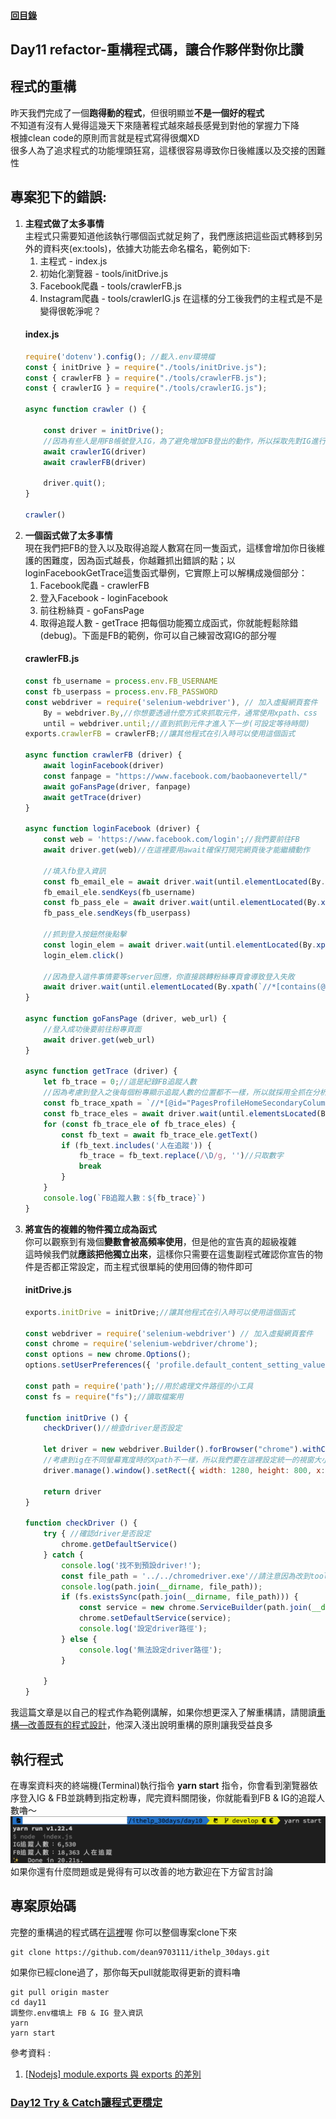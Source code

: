 #### [回目錄](../README.md)
## Day11 refactor-重構程式碼，讓合作夥伴對你比讚

程式的重構
----
昨天我們完成了一個**跑得動的程式**，但很明顯並**不是一個好的程式**  
不知道有沒有人覺得這幾天下來隨著程式越來越長感覺到對他的掌握力下降  
根據clean code的原則而言就是程式寫得很爛XD  
很多人為了追求程式的功能埋頭狂寫，這樣很容易導致你日後維護以及交接的困難性  

專案犯下的錯誤:
----
1. **主程式做了太多事情**  
    主程式只需要知道他該執行哪個函式就足夠了，我們應該把這些函式轉移到另外的資料夾(ex:tools)，依據大功能去命名檔名，範例如下:  
    1. 主程式 - index.js
    2. 初始化瀏覽器 - tools/initDrive.js
    3. Facebook爬蟲 - tools/crawlerFB.js
    3. Instagram爬蟲 - tools/crawlerIG.js
    在這樣的分工後我們的主程式是不是變得很乾淨呢？
    #### index.js
    ```js
    require('dotenv').config(); //載入.env環境檔
    const { initDrive } = require("./tools/initDrive.js");
    const { crawlerFB } = require("./tools/crawlerFB.js");
    const { crawlerIG } = require("./tools/crawlerIG.js");

    async function crawler () {

        const driver = initDrive();
        //因為有些人是用FB帳號登入IG，為了避免增加FB登出的動作，所以採取先對IG進行爬蟲
        await crawlerIG(driver)
        await crawlerFB(driver)

        driver.quit();
    }

    crawler()
    ```
2. **一個函式做了太多事情**  
    現在我們把FB的登入以及取得追蹤人數寫在同一隻函式，這樣會增加你日後維護的困難度，因為函式越長，你越難抓出錯誤的點；以loginFacebookGetTrace這隻函式舉例，它實際上可以解構成幾個部分：  
    1. Facebook爬蟲 - crawlerFB
    2. 登入Facebook - loginFacebook
    3. 前往粉絲頁 - goFansPage
    4. 取得追蹤人數 - getTrace
    把每個功能獨立成函式，你就能輕鬆除錯(debug)。下面是FB的範例，你可以自己練習改寫IG的部分喔  
    #### crawlerFB.js
    ```js
    const fb_username = process.env.FB_USERNAME
    const fb_userpass = process.env.FB_PASSWORD
    const webdriver = require('selenium-webdriver'), // 加入虛擬網頁套件
        By = webdriver.By,//你想要透過什麼方式來抓取元件，通常使用xpath、css
        until = webdriver.until;//直到抓到元件才進入下一步(可設定等待時間)
    exports.crawlerFB = crawlerFB;//讓其他程式在引入時可以使用這個函式

    async function crawlerFB (driver) {
        await loginFacebook(driver)
        const fanpage = "https://www.facebook.com/baobaonevertell/" 
        await goFansPage(driver, fanpage)
        await getTrace(driver)
    }

    async function loginFacebook (driver) {
        const web = 'https://www.facebook.com/login';//我們要前往FB
        await driver.get(web)//在這裡要用await確保打開完網頁後才能繼續動作

        //填入fb登入資訊
        const fb_email_ele = await driver.wait(until.elementLocated(By.xpath(`//*[@id="email"]`)));
        fb_email_ele.sendKeys(fb_username)
        const fb_pass_ele = await driver.wait(until.elementLocated(By.xpath(`//*[@id="pass"]`)));
        fb_pass_ele.sendKeys(fb_userpass)

        //抓到登入按鈕然後點擊
        const login_elem = await driver.wait(until.elementLocated(By.xpath(`//*[@id="loginbutton"]`)))
        login_elem.click()

        //因為登入這件事情要等server回應，你直接跳轉粉絲專頁會導致登入失敗
        await driver.wait(until.elementLocated(By.xpath(`//*[contains(@class,"_1vp5")]`)))//登入後才會有右上角的名字，我們以這個來判斷是否登入
    }

    async function goFansPage (driver, web_url) {
        //登入成功後要前往粉專頁面
        await driver.get(web_url)
    }

    async function getTrace (driver) {
        let fb_trace = 0;//這是紀錄FB追蹤人數
        //因為考慮到登入之後每個粉專顯示追蹤人數的位置都不一樣，所以就採用全抓在分析
        const fb_trace_xpath = `//*[@id="PagesProfileHomeSecondaryColumnPagelet"]//*[contains(@class,"_4bl9")]`
        const fb_trace_eles = await driver.wait(until.elementsLocated(By.xpath(fb_trace_xpath)), 5000)//我們採取5秒內如果抓不到該元件就跳出的條件
        for (const fb_trace_ele of fb_trace_eles) {
            const fb_text = await fb_trace_ele.getText()
            if (fb_text.includes('人在追蹤')) {
                fb_trace = fb_text.replace(/\D/g, '')//只取數字
                break
            }
        }
        console.log(`FB追蹤人數：${fb_trace}`)
    }
    ```
3. **將宣告的複雜的物件獨立成為函式**  
    你可以觀察到有幾個**變數會被高頻率使用**，但是他的宣告真的超級複雜  
    這時候我們就**應該把他獨立出來**，這樣你只需要在這隻副程式確認你宣告的物件是否都正常設定，而主程式很單純的使用回傳的物件即可
    #### initDrive.js
    ```js
    exports.initDrive = initDrive;//讓其他程式在引入時可以使用這個函式

    const webdriver = require('selenium-webdriver') // 加入虛擬網頁套件
    const chrome = require('selenium-webdriver/chrome');
    const options = new chrome.Options();
    options.setUserPreferences({ 'profile.default_content_setting_values.notifications': 1 });//因為FB會有notifications干擾到爬蟲，所以要先把它關閉

    const path = require('path');//用於處理文件路徑的小工具
    const fs = require("fs");//讀取檔案用

    function initDrive () {
        checkDriver()//檢查driver是否設定

        let driver = new webdriver.Builder().forBrowser("chrome").withCapabilities(options).build();// 建立這個broswer的類型
        //考慮到ig在不同螢幕寬度時的Xpath不一樣，所以我們要在這裡設定統一的視窗大小
        driver.manage().window().setRect({ width: 1280, height: 800, x: 0, y: 0 });

        return driver
    }

    function checkDriver () {
        try { //確認driver是否設定
            chrome.getDefaultService()
        } catch {
            console.log('找不到預設driver!');
            const file_path = '../../chromedriver.exe'//請注意因為改到tools底下執行，所以chromedriver.exe的相對位置需要變更
            console.log(path.join(__dirname, file_path));
            if (fs.existsSync(path.join(__dirname, file_path))) {
                const service = new chrome.ServiceBuilder(path.join(__dirname, file_path)).build();
                chrome.setDefaultService(service);
                console.log('設定driver路徑');
            } else {
                console.log('無法設定driver路徑');
            }

        }
    }
    ```

我這篇文章是以自己的程式作為範例講解，如果你想更深入了解重構請，請閱讀[重構—改善既有的程式設計](https://medium.com/%E5%BE%8C%E7%AB%AF%E6%96%B0%E6%89%8B%E6%9D%91/%E7%AD%86%E8%A8%98-%E9%87%8D%E6%A7%8B-chapter-1-2-%E7%AC%AC%E4%B8%80%E5%80%8B%E7%AF%84%E4%BE%8B-%E9%87%8D%E6%A7%8B%E5%8E%9F%E5%89%87-ca57a6d40f42)，他深入淺出說明重構的原則讓我受益良多

執行程式
----
在專案資料夾的終端機(Terminal)執行指令 **yarn start** 指令，你會看到瀏覽器依序登入IG & FB並跳轉到指定粉專，爬完資料關閉後，你就能看到FB & IG的追蹤人數嚕～  
![image](./article_img/terminal.png)  
如果你還有什麼問題或是覺得有可以改善的地方歡迎在下方留言討論  

專案原始碼
----
完整的重構過的程式碼在[這裡](https://github.com/dean9703111/ithelp_30days/day11)喔
你可以整個專案clone下來  
```
git clone https://github.com/dean9703111/ithelp_30days.git
```
如果你已經clone過了，那你每天pull就能取得更新的資料嚕  
```
git pull origin master
cd day11
調整你.env檔填上 FB & IG 登入資訊
yarn
yarn start
```

參考資料 : 
1. [[Nodejs] module.exports 與 exports 的差別](https://blog.camel2243.com/2017/06/24/nodejs-module-exports-%E8%88%87-exports-%E7%9A%84%E5%B7%AE%E5%88%A5/)  
### [Day12 Try & Catch讓程式更穩定](../day12/README.md)